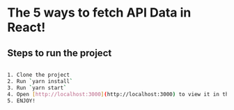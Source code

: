 # The 5 ways to fetch API Data in React!

## Steps to run the project

```bash

1. Clone the project
2. Run `yarn install`
3. Run `yarn start`
4. Open [http://localhost:3000](http://localhost:3000) to view it in the browser.
5. ENJOY!

```
